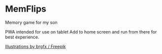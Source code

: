 # MemFlips
Memory game for my son

PWA intended for use on tablet
Add to home screen and run from there for best experience.

[Illustrations by brgfx / Freepik](http://www.freepik.com)





